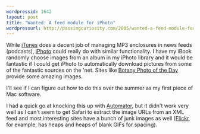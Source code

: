 ```yaml
---
wordpressid: 1642
layout: post
title: "Wanted: A feed module for iPhoto"
wordpressurl: http://passingcuriosity.com/2005/wanted-a-feed-module-for-iphoto/
---
```


While [iTunes][1] does a decent job of managing MP3 enclosures in news feeds
(podcasts), [iPhoto][2] could really do with similar functionality. I have my
iBook randomly choose images from an album in my iPhoto library and it would be
fantastic if I could get iPhoto to automatically download pictures from some of
the fantastic sources on the 'net. Sites like [Botany Photo of the Day][3]
provide some amazing images.

I'll see if I can figure out how to do this over the summer as my first piece
of Mac software.

I had a quick go at knocking this up with [Automator][4], but it didn't work
very well as I can't seem to get Safari to extract the image URLs from an XML
feed and most interesting sites have a bunch of junk images as well
([Flickr][5], for example, has heaps and heaps of blank GIFs for spacing).

[1]: https://www.apple.com/itunes/
[2]: https://www.apple.com/ilife/iphoto/
[3]: http://www.ubcbotanicalgarden.org/potd/
[4]: https://www.apple.com/macosx/features/automator/
[5]: https://www.flickr.com/
